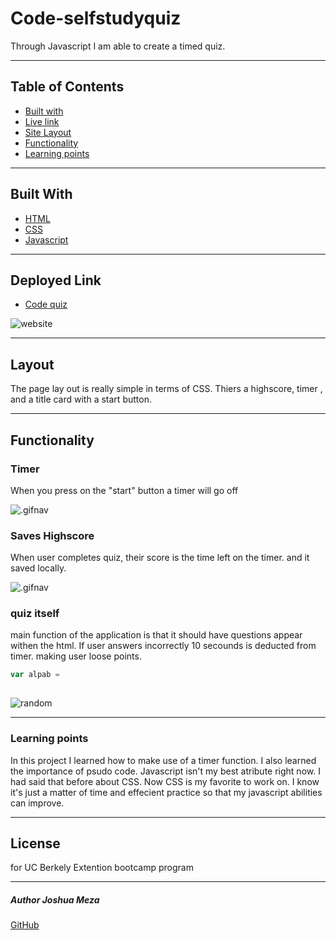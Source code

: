 # Code-selfstudyquiz

Through Javascript I am able to create a timed quiz. 

---

## Table of Contents

* [Built with](#built-with)
* [Live link](#deployed-link)
* [Site Layout](#layout)
* [Functionality](#functionality)
* [Learning points](#learning-points)

---
## Built With

* [HTML](https://developer.mozilla.org/en-US/docs/Web/HTML)
* [CSS](https://developer.mozilla.org/en-US/docs/Web/CSS)
* [Javascript](https://developer.mozilla.org/en-US/docs/Web/JavaScript)
---
## Deployed Link

* [Code quiz](#)

![website](#)

---

## Layout

The page lay out is really simple in terms of CSS. Thiers a highscore, timer , and a title card with a start button.

---

## Functionality

### Timer 

When you press on the "start" button a timer will go off 

![.gifnav](#)


### Saves Highscore

When user completes quiz, their score is the time left on the timer. and it saved locally.

![.gifnav](#)

### quiz itself

main function of the application is that it should have questions appear withen the html. If user answers incorrectly 10 secounds is deducted from timer. making user loose points.

```javascript
var alpab = 
   
```

![random](#)

---

### Learning points 

In this project I learned how to make use of a timer function. I also learned the importance of psudo code. Javascript isn't my best atribute right now. I had said that before about CSS. Now CSS is my favorite to work on. I know it's just a matter of time and effecient practice so that my javascript abilities can improve.

---

## License
for UC Berkely Extention bootcamp program

---
##### Author Joshua Meza
[GitHub](https://github.com/705h-S)